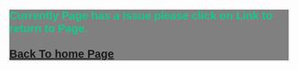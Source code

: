 <html>
<head>

<style type=text/css>
p {
    color: #0ecc8a;
    font-weight: 900;
    font-size: 20px;
    font-family: Helvetica, Arial, sans-serif;    
}

div {
  background-color: gray;
}
</style>
</head>

<body>

<div>
<p>Currently Page has a Issue please click on Link to return to Page.
<br><br> 
<a href="https://2blackcats.github.io/2BlackCats/">Back To home Page</a> </p>
</div>

</body>
</html>


